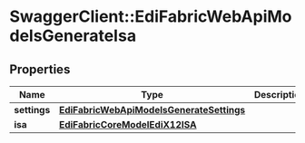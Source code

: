 # SwaggerClient::EdiFabricWebApiModelsGenerateIsa

## Properties
Name | Type | Description | Notes
------------ | ------------- | ------------- | -------------
**settings** | [**EdiFabricWebApiModelsGenerateSettings**](EdiFabricWebApiModelsGenerateSettings.md) |  | [optional] 
**isa** | [**EdiFabricCoreModelEdiX12ISA**](EdiFabricCoreModelEdiX12ISA.md) |  | [optional] 



